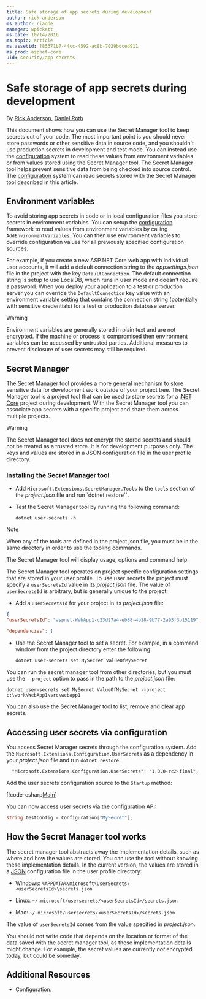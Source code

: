 ```yaml
---
title: Safe storage of app secrets during development
author: rick-anderson
ms.author: riande
manager: wpickett
ms.date: 10/14/2016
ms.topic: article
ms.assetid: f85371b7-44cc-4592-ac8b-7029bdced911
ms.prod: aspnet-core
uid: security/app-secrets
---
```

# Safe storage of app secrets during development

<a name=security-app-secrets></a>

By [Rick Anderson](https://twitter.com/RickAndMSFT), [Daniel Roth](https://github.com/danroth27)

This document shows how you can use the Secret Manager tool to keep secrets out of your code. The most important point is you should never store passwords or other sensitive data in source code, and you shouldn't use production secrets in development and test mode. You can instead use the [configuration](../fundamentals/configuration.md) system to read these values from environment variables or from values stored using the Secret Manager tool. The Secret Manager tool helps prevent sensitive data from being checked into source control. The [configuration](../fundamentals/configuration.md) system can read secrets stored with the Secret Manager tool described in this article.

## Environment variables

To avoid storing app secrets in code or in local configuration files you store secrets in environment variables. You can setup the [configuration](../fundamentals/configuration.md) framework to read values from environment variables by calling `AddEnvironmentVariables`. You can then use environment variables to override configuration values for all previously specified configuration sources.

For example, if you create a new ASP.NET Core web app with individual user accounts, it will add a default connection string to the *appsettings.json* file in the project with the key `DefaultConnection`. The default connection string is setup to use LocalDB, which runs in user mode and doesn't require a password. When you deploy your application to a test or production server you can override the `DefaultConnection` key value with an environment variable setting that contains the connection string (potentially with sensitive credentials) for a test or production database server.

>[!WARNING]
> Environment variables are generally stored in plain text and are not encrypted. If the machine or process is compromised then environment variables can be accessed by untrusted parties. Additional measures to prevent disclosure of user secrets may still be required.

## Secret Manager

The Secret Manager tool provides a more general mechanism to store sensitive data for development work outside of your project tree. The Secret Manager tool is a project tool that can be used to store secrets for a [.NET Core](https://microsoft.com/net/core) project during development. With the Secret Manager tool you can associate app secrets with a specific project and share them across multiple projects.

>[!WARNING]
> The Secret Manager tool does not encrypt the stored secrets and should not be treated as a trusted store. It is for development purposes only. The keys and values are stored in a JSON configuration file in the user profile directory.

### Installing the Secret Manager tool

* Add `Microsoft.Extensions.SecretManager.Tools` to the `tools` section of the *project.json* file and run `dotnet restore``. 

* Test the Secret Manager tool by running the following command:

  <!-- literal_block {"ids": [], "xml:space": "preserve"} -->

  ````
  dotnet user-secrets -h
     ````

> [!NOTE]
> When any of the tools are defined in the project.json file, you must be in the same directory in order to use the tooling commands.

The Secret Manager tool will display usage, options and command help.

The Secret Manager tool operates on project specific configuration settings that are stored in your user profile. To use user secrets the project must specify a `userSecretsId` value in its *project.json* file. The value of `userSecretsId` is arbitrary, but is generally unique to the project.

* Add a `userSecretsId` for your project in its *project.json* file:

<!-- literal_block {"ids": [], "linenos": false, "xml:space": "preserve", "language": "json", "highlight_args": {"hl_lines": [2]}} -->

````json
{
"userSecretsId": "aspnet-WebApp1-c23d27a4-eb88-4b18-9b77-2a93f3b15119",

"dependencies": {
````

* Use the Secret Manager tool to set a secret. For example, in a command window from the project directory enter the following:

  <!-- literal_block {"ids": [], "xml:space": "preserve"} -->

  ````
  dotnet user-secrets set MySecret ValueOfMySecret
     ````

You can run the secret manager tool from other directories, but you must use the `--project` option to pass in the path to the *project.json* file:

<!-- literal_block {"ids": [], "xml:space": "preserve"} -->

````
dotnet user-secrets set MySecret ValueOfMySecret --project c:\work\WebApp1\src\webapp1
   ````

You can also use the Secret Manager tool to list, remove and clear app secrets.

## Accessing user secrets via configuration

You access Secret Manager secrets through the configuration system. Add the `Microsoft.Extensions.Configuration.UserSecrets` as a dependency in your *project.json* file and run `dotnet restore`.

<!-- literal_block {"ids": [], "linenos": false, "xml:space": "preserve", "language": "none", "highlight_args": {"hl_lines": [2]}} -->

````none
  "Microsoft.Extensions.Configuration.UserSecrets": "1.0.0-rc2-final",
   ````

Add the user secrets configuration source to the `Startup` method:

[!code-csharp[Main](../common/samples/WebApplication1/Startup.cs?highlight=11&range=20-35)]

You can now access user secrets via the configuration API:

````csharp
string testConfig = Configuration["MySecret"];
   ````

## How the Secret Manager tool works

The secret manager tool abstracts away the implementation details, such as where and how the values are stored. You can use the tool without knowing these implementation details. In the current version, the values are stored in a [JSON](http://json.org/) configuration file in the user profile directory:

* Windows: `%APPDATA%\microsoft\UserSecrets\<userSecretsId>\secrets.json`

* Linux: `~/.microsoft/usersecrets/<userSecretsId>/secrets.json`

* Mac: `~/.microsoft/usersecrets/<userSecretsId>/secrets.json`

The value of `userSecretsId` comes from the value specified in *project.json*.

You should not write code that depends on the location or format of the data saved with the secret manager tool, as these implementation details might change. For example, the secret values are currently *not* encrypted today, but could be someday.

## Additional Resources

* [Configuration](../fundamentals/configuration.md).
